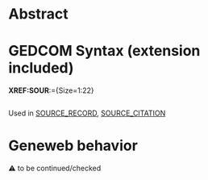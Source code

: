 ﻿# Abstract

# GEDCOM Syntax (extension included)

**XREF:SOUR**:={Size=1:22}
<pre>
</pre>
Used in <a href=Ged.SOURCE_RECORD>SOURCE_RECORD</a>, <a href=Ged.SOURCE_CITATION>SOURCE_CITATION</a><br />

# Geneweb behavior


:warning: to be continued/checked

